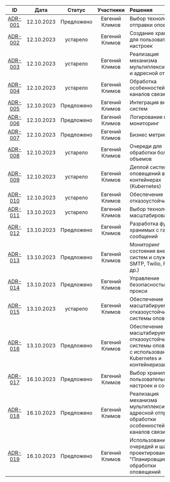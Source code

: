 
|            ID	             |   Дата	    |   Статус   |  	Участники	   | Решения                                                                                                            |
|:--------------------------:|:----------:|:----------:|:--------------:|:-------------------------------------------------------------------------------------------------------------------|
| [ADR-001](adrs/adr_001.md) | 12.10.2023 | Предложено | Евгений Климов | Выбор технологии для отправки оповещений                                                                           |
| [ADR-002](adrs/adr_002.md) | 12.10.2023 |  устарело  | Евгений Климов | Создание хранилища для пользовательских настроек                                                                   |
| [ADR-003](adrs/adr_003.md) | 12.10.2023 |  устарело  | Евгений Климов | Реализация механизма мультиплексирования и адресной отправки                                                       |
| [ADR-004](adrs/adr_004.md) | 12.10.2023 |  устарело  | Евгений Климов | Обработка особенностей разных каналов связи                                                                        |
| [ADR-005](adrs/adr_005.md) | 12.10.2023 | Предложено | Евгений Климов | Интеграция внешних систем                                                                                          |
| [ADR-006](adrs/adr_006.md) | 12.10.2023 | Предложено | Евгений Климов | Логирование и мониторинг                                                                                           |
| [ADR-007](adrs/adr_007.md) | 12.10.2023 | Предложено | Евгений Климов | Бизнес метрики                                                                                                     |
| [ADR-008](adrs/adr_008.md) | 12.10.2023 |  устарело  | Евгений Климов | Очереди для обработки больших объемов                                                                              |
| [ADR-009](adrs/adr_009.md) | 12.10.2023 |  устарело  | Евгений Климов | Деплой системы оповещений в контейнерах (Kubernetes)                                                               |
| [ADR-010](adrs/adr_010.md) | 12.10.2023 |  устарело  | Евгений Климов | Обеспечение отказоустойчивости                                                                                     |
| [ADR-011](adrs/adr_011.md) | 13.10.2023 |  устарело  | Евгений Климов | Выбор технологии масштабирования                                                                                   |
| [ADR-012](adrs/adr_012.md) | 13.10.2023 | Предложено | Евгений Климов | Разработка функции хранимых с гарантией сообщений                                                                  |
| [ADR-013](adrs/adr_013.md) | 13.10.2023 | Предложено | Евгений Климов | Мониторинг состояния внешних систем и служб (APN, SMTP, Twilio, FCM и др.)                                         |
| [ADR-014](adrs/adr_014.md) | 13.10.2023 | Предложено | Евгений Климов | Управление безопасностью и прокси                                                                                  |
| [ADR-015](adrs/adr_015.md) | 13.10.2023 |  устарело  | Евгений Климов | Обеспечение масштабируемости и отказоустойчивости системы оповещений                                               |
| [ADR-016](adrs/adr_016.md) | 13.10.2023 | Предложено | Евгений Климов | Обеспечение масштабируемости и отказоустойчивости системы оповещений с использованием Kubernetes и контейнеризации |
| [ADR-017](adrs/adr_017.md) | 16.10.2023 | Предложено | Евгений Климов | Выбор хранилища для пользовательских настроек и сообщений                                                          |
| [ADR-018](adrs/adr_018.md) | 16.10.2023 | Предложено | Евгений Климов | Реализация механизма мультиплексирования, адресной отправки и обработки особенностей разных каналов связи          |
| [ADR-019](adrs/adr_018.md) | 16.10.2023 | Предложено | Евгений Климов | Использование очередей и шаблона проектирования "Планировщик" для обработки оповещений                             |

